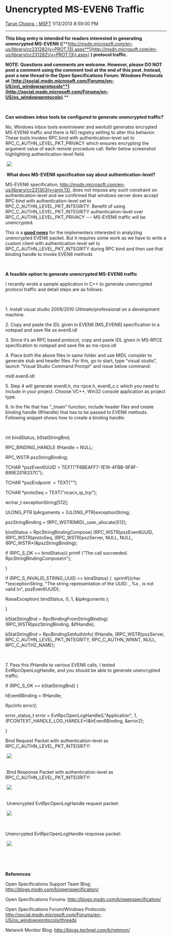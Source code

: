 <div id="page">

# Unencrypted MS-EVEN6 Traffic

[Tarun Chopra -
MSFT](https://social.msdn.microsoft.com/profile/Tarun%20Chopra%20-%20MSFT)
1/13/2013 8:59:00 PM

-----

<div id="content">

**This blog entry is intended for readers interested in generating
unencrypted MS-EVEN6
(**[**http://msdn.microsoft.com/en-us/library/cc231282(v=PROT.13).aspx**](http://msdn.microsoft.com/en-us/library/cc231282\(v=PROT.13\).aspx)
**) protocol traffic.**

**NOTE: Questions and comments are welcome. However, please DO NOT post
a comment using the comment tool at the end of this post. Instead, post
a new thread in the Open Specifications Forum: Windows Protocols at**
[**http://social.msdn.microsoft.com/Forums/en-US/os\_windowsprotocols**](http://social.msdn.microsoft.com/Forums/en-US/os_windowsprotocols)**.**

 

**Can windows inbox tools be configured to generate unencrypted
traffic?**

No, Windows inbox tools eventviewer and wevtutil generates encrypted
MS-EVEN6 traffic and there is NO registry setting to alter this
behavior. These tools invokes RPC bind with authentication-level set to
RPC\_C\_AUTHN\_LEVEL\_PKT\_PRIVACY which ensures encrypting the argument
value of each remote procedure call. Refer below screenshot highlighting
authentication-level
field.

 ![](images/0741.First.png)

  
 **What does MS-EVEN6 specification say about authentication-level?**

MS-EVEN6 specification,
<http://msdn.microsoft.com/en-us/library/cc231303(v=prot.13)>, does not
impose any such constraint on authentication-level and we confirmed that
windows server does accept RPC bind with authentication-level set to
RPC\_C\_AUTHN\_LEVEL\_PKT\_INTEGRITY. Benefit of using
RPC\_C\_AUTHN\_LEVEL\_PKT\_INTEGRITY authentication-level over
RPC\_C\_AUTHN\_LEVEL\_PKT\_PRIVACY --- MS-EVEN6 traffic will be
unencrypted.

This is a <span style="text-decoration: underline;">**good news**</span>
for the implementers interested in analyzing unencrypted EVEN6 packet.
But it requires some work as we have to write a custom client with
authentication-level set to RPC\_C\_AUTHN\_LEVEL\_PKT\_INTEGRITY during
RPC bind and then use that binding handle to invoke EVEN6 methods 

 

**A feasible option to generate unencrypted MS-EVEN6 traffic**

I recently wrote a sample application in C++ to generate unencrypted
protocol traffic and detail steps are as follows:

 

1\. Install visual studio 2008/2010 Ultimate/professional on a
development machine.

2\. Copy and paste the IDL given in EVEN6 \[MS\_EVEN6\] specification to
a notepad and save file as even6.idl

3\. Since it’s an RPC based protocol, copy and paste IDL given in
MS-RPCE specification to notepad and save file as ms-rpce.idl

4\. Place both the above files in same folder and use MIDL compiler to
generate stub and header files. For this, go to start, type “visual
studio”, launch “Visual Studio Command Prompt” and issue below command:

midl even6.idl

5\. Step 4 will generate even6.h, ms-rpce.h, even6\_c.c which you need
to include in your project. Choose VC++, Win32 console application as
project type.

6\. In the file that has “\_tmain” function, include header files and
create binding handle (IfHandle) that has to be passed to EVEN6 methods.
Following snippet shows how to create a binding handle:

 

int bindStatus, bStatStringBnd;

RPC\_BINDING\_HANDLE IfHandle = NULL;

RPC\_WSTR pszStringBinding;

TCHAR \*pszEven6UUID = TEXT("F6BEAFF7-1E19-4FBB-9F8F-B89E2018337C");

TCHAR \*pszEndpoint  = TEXT("");

TCHAR \*protoSeq = TEXT("ncacn\_ip\_tcp");

wchar\_t exceptionString\[512\];

ULONG\_PTR lpArguments = (ULONG\_PTR)exceptionString;

pszStringBinding = (RPC\_WSTR)MIDL\_user\_allocate(512);

bindStatus = RpcStringBindingCompose( (RPC\_WSTR)pszEven6UUID,
(RPC\_WSTR)protoSeq, (RPC\_WSTR)pszServer, NULL, NULL,
(RPC\_WSTR\*)\&pszStringBinding);

if (RPC\_S\_OK == bindStatus){ printf ("The call succeeded.
RpcStringBindingCompose\\n");

}

if (RPC\_S\_INVALID\_STRING\_UUID == bindStatus) {  sprintf((char
\*)exceptionString, "The string representation of the UUID: , %s , is
not valid.\\n", pszEven6UUID);

RaiseException( bindStatus, 0, 1, \&lpArguments );

}

bStatStringBnd = RpcBindingFromStringBinding(
(RPC\_WSTR)pszStringBinding, \&IfHandle);

bStatStringBnd = RpcBindingSetAuthInfo( IfHandle, (RPC\_WSTR)pszServer,
RPC\_C\_AUTHN\_LEVEL\_PKT\_INTEGRITY, RPC\_C\_AUTHN\_WINNT, NULL,
RPC\_C\_AUTHZ\_NAME);

 

7\. Pass this IfHandle to various EVEN6 calls, I tested
EvtRpcOpenLogHandle, and you should be able to generate unencrypted
traffic.

If (RPC\_S\_OK == bStatStringBnd) {

hEven6Binding = IfHandle;

RpcInfo error2;

error\_status\_t error = EvtRpcOpenLogHandle(L"Application", 1,
(PCONTEXT\_HANDLE\_LOG\_HANDLE\*)\&hEven6Binding, \&error2);

}

Bind Request Packet with authentication-level as
RPC\_C\_AUTHN\_LEVEL\_PKT\_INTEGRITY:

 ![](images/3513.Second.png)

  
   
 Bind Response Packet with authentication-level as
RPC\_C\_AUTHN\_LEVEL\_PKT\_INTEGRITY:

 ![](images/1030.Third.png)

  
   
 Unencrypted EvtRpcOpenLogHandle request
packet:

 ![](images/7271.Fourth.jpg)

 

Unencrypted EvtRpcOpenLogHandle response
packet:

 ![](images/5635.Fifth.png)

 

 

**References**:

Open Specifications Support Team Blog:
<http://blogs.msdn.com/b/openspecification/>  
  
Open Specifications Forums:
<http://blogs.msdn.com/b/openspecification/>  
  
Open Specifications Forum/Windows Protocols:
<http://social.msdn.microsoft.com/Forums/en-US/os_windowsprotocols/threads>

Network Monitor Blog: <http://blogs.technet.com/b/netmon/>

 

</div>

</div>

